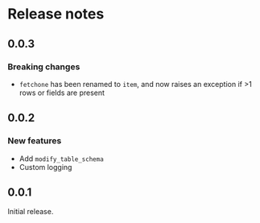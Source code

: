# Release notes

## 0.0.3

### Breaking changes

- `fetchone` has been renamed to `item`, and now raises an exception if >1 rows or fields are present

## 0.0.2

### New features

- Add `modify_table_schema`
- Custom logging


## 0.0.1

Initial release.

